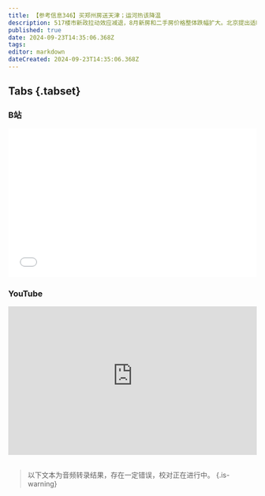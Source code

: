```yaml
---
title: 【参考信息346】买郑州房送天津；运河热该降温
description: 517楼市新政拉动效应减退，8月新房和二手房价格整体跌幅扩大。北京提出适时取消普通住宅和非普通住宅标准，市场惯称的“豪宅税”可能退场。实地地产在郑州推出买一送一，买郑州一套房送天津房和户口，天上真会掉馅饼吗？法拍房供应规模近年来连创新高，但最近挂拍量和成交额都跌了。近期有一股“运河热”，当前上大型项目需要更加客观和独立的预可行性和可行性评估和评审。土地成交下降，房企拿地缩减，但多地政府仍在加大供地。
published: true
date: 2024-09-23T14:35:06.368Z
tags: 
editor: markdown
dateCreated: 2024-09-23T14:35:06.368Z
---
```


## Tabs {.tabset}
### B站
<div style="position: relative; padding: 30% 45%;">
<iframe style="position: absolute; width: 100%; height: 100%; left: 0; top: 0;" src="//player.bilibili.com/player.html?&bvid=BV1k9sDeKEnh&page=1&as_wide=1&high_quality=1&danmaku=1&autoplay=0" scrolling="no" border="0" frameborder="no" framespacing="0" allowfullscreen="true"></iframe>
</div>

### YouTube
<div style="position: relative; padding: 30% 45%;">
<iframe style="position: absolute; top: 0; left: 0; width: 100%; height: 100%;" src="https://www.youtube-nocookie.com/embed/YouTubeVID" title="YouTube video player" frameborder="0" allow="accelerometer; autoplay; clipboard-write; encrypted-media; gyroscope; picture-in-picture" allowfullscreen></iframe>
</div>

## 

> 以下文本为音频转录结果，存在一定错误，校对正在进行中。
{.is-warning}


